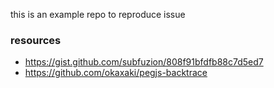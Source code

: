 this is an example repo to reproduce issue

### resources

* https://gist.github.com/subfuzion/808f91bfdfb88c7d5ed7
* https://github.com/okaxaki/pegjs-backtrace
